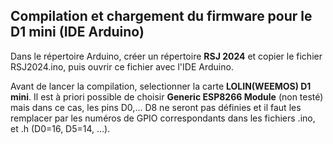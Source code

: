 ## Compilation et chargement du firmware pour le D1 mini (IDE Arduino)
Dans le répertoire Arduino, créer un répertoire __RSJ 2024__ et copier le fichier RSJ2024.ino, puis ouvrir ce fichier avec l'IDE Arduino.

Avant de lancer la compilation, selectionner la carte __LOLIN(WEEMOS) D1 mini__. Il est à priori possible de choisir __Generic ESP8266 Module__ (non testé) mais dans ce cas, les pins D0,... D8 ne seront pas définies et il faut les remplacer par les numéros de GPIO correspondants dans les fichiers .ino, et .h (D0=16, D5=14, ...).
